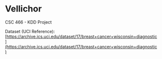 # Vellichor
CSC 466 - KDD Project

Dataset (UCI Reference): [https://archive.ics.uci.edu/dataset/17/breast+cancer+wisconsin+diagnostic](https://archive.ics.uci.edu/dataset/17/breast+cancer+wisconsin+diagnostic)
